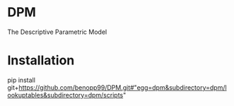 # DPM
The Descriptive Parametric Model

# Installation

pip install git+https://github.com/benopp99/DPM.git#"egg=dpm&subdirectory=dpm/lookuptables&subdirectory=dpm/scripts"
